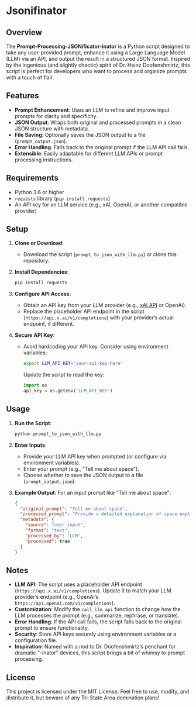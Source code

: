 # Jsonifinator

## Overview
The **Prompt-Processing-JSONificator-inator** is a Python script designed to take any user-provided prompt, enhance it using a Large Language Model (LLM) via an API, and output the result in a structured JSON format. Inspired by the ingenious (and slightly chaotic) spirit of Dr. Heinz Doofenshmirtz, this script is perfect for developers who want to process and organize prompts with a touch of flair.

## Features
- **Prompt Enhancement**: Uses an LLM to refine and improve input prompts for clarity and specificity.
- **JSON Output**: Wraps both original and processed prompts in a clean JSON structure with metadata.
- **File Saving**: Optionally saves the JSON output to a file (`prompt_output.json`).
- **Error Handling**: Falls back to the original prompt if the LLM API call fails.
- **Extensible**: Easily adaptable for different LLM APIs or prompt processing instructions.

## Requirements
- Python 3.6 or higher
- `requests` library (`pip install requests`)
- An API key for an LLM service (e.g., xAI, OpenAI, or another compatible provider)

## Setup
1. **Clone or Download**:
   - Download the script (`prompt_to_json_with_llm.py`) or clone this repository.
   
2. **Install Dependencies**:
   ```bash
   pip install requests
   ```

3. **Configure API Access**:
   - Obtain an API key from your LLM provider (e.g., [xAI API](https://x.ai/api) or OpenAI).
   - Replace the placeholder API endpoint in the script (`https://api.x.ai/v1/completions`) with your provider’s actual endpoint, if different.

4. **Secure API Key**:
   - Avoid hardcoding your API key. Consider using environment variables:
     ```bash
     export LLM_API_KEY='your-api-key-here'
     ```
     Update the script to read the key:
     ```python
     import os
     api_key = os.getenv('LLM_API_KEY')
     ```

## Usage
1. **Run the Script**:
   ```bash
   python prompt_to_json_with_llm.py
   ```

2. **Enter Inputs**:
   - Provide your LLM API key when prompted (or configure via environment variables).
   - Enter your prompt (e.g., "Tell me about space").
   - Choose whether to save the JSON output to a file (`prompt_output.json`).

3. **Example Output**:
   For an input prompt like "Tell me about space":
   ```json
   {
     "original_prompt": "Tell me about space",
     "processed_prompt": "Provide a detailed explanation of space exploration, including key milestones and future prospects",
     "metadata": {
       "source": "user_input",
       "format": "text",
       "processed_by": "LLM",
       "processed": true
     }
   }
   ```

## Notes
- **LLM API**: The script uses a placeholder API endpoint (`https://api.x.ai/v1/completions`). Update it to match your LLM provider’s endpoint (e.g., OpenAI’s `https://api.openai.com/v1/completions`).
- **Customization**: Modify the `call_llm_api` function to change how the LLM processes the prompt (e.g., summarize, rephrase, or translate).
- **Error Handling**: If the API call fails, the script falls back to the original prompt to ensure functionality.
- **Security**: Store API keys securely using environment variables or a configuration file.
- **Inspiration**: Named with a nod to Dr. Doofenshmirtz’s penchant for dramatic "-inator" devices, this script brings a bit of whimsy to prompt processing.

## License
This project is licensed under the MIT License. Feel free to use, modify, and distribute it, but beware of any Tri-State Area domination plans!
